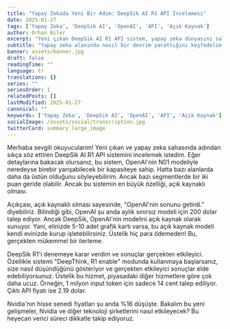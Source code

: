 ```yaml
---
title: "Yapay Zekada Yeni Bir Adım: DeepSik AI R1 API İncelemesi"
date: 2025-01-27
tags: ['Yapay Zeka', 'DeepSik AI', 'OpenAI', 'API', 'Açık Kaynak']
author: Orhan Biler
excerpt: "Yeni çıkan DeepSik AI R1 API sistem, yapay zeka dünyasını sallıyor. OpenAInin modeline rakip olan bu yeni sistem, hem uygun fiyatı hem de açık kaynak olmasıyla dikkat çekiyor."
subtitle: "Yapay zeka alanında nasıl bir devrim yarattığını keşfedelim."
banner: assets/banner.jpg
draft: false
readingTime: ""
language: tr
translations: {}
series: ""
seriesOrder: 1
relatedPosts: []
lastModified: 2025-01-27
canonical: ""
keywords: ['Yapay Zeka', 'DeepSik AI', 'OpenAI', 'API', 'Açık Kaynak']
socialImage: /assets/social/transcription.jpg
twitterCard: summary_large_image
---
```


Merhaba sevgili okuyucularım! Yeni çıkan ve yapay zeka sahasında adından sıkça söz ettiren DeepSik AI R1 API sistemini incelemek istedim. Eğer detaylarına bakacak olursanız, bu sistem, OpenAI'nin N01 modeliyle neredeyse birebir yarışabilecek bir kapasiteye sahip. Hatta bazı alanlarda daha da üstün olduğunu söyleyebilirim. Ancak bazı segmentlerde bir iki puan geride olabilir. Ancak bu sistemin en büyük özelliği, açık kaynaklı olması.

Açıkçası, açık kaynaklı olması sayesinde, "OpenAI'nin sonunu getirdi." diyebiliriz. Bilindiği gibi, OpenAI şu anda aylık sınırsız modeli için 200 dolar talep ediyor. Ancak DeepSik, OpenAI'nin modelini açık kaynak olarak sunuyor. Yani, elinizde 5-10 adet grafik kartı varsa, bu açık kaynak modeli kendi evinizde kurup işletebilirsiniz. Üstelik hiç para ödemeden! Bu, gerçekten mükemmel bir ilerleme.

DeepSik R1'i denemeye karar verdim ve sonuçlar gerçekten etkileyici. Özellikle sistemi "DeepThink, R1 enable" modunda kullanmaya başlarsanız, size nasıl düşündüğünü gösteriyor ve gerçekten etkileyici sonuçlar elde edebiliyorsunuz. Üstelik bu hizmet, piyasadaki diğer hizmetlere göre çok daha ucuz. Örneğin, 1 milyon input token için sadece 14 cent talep ediliyor. Çıktı API fiyatı ise 2.19 dolar. 

Nvidia'nın hisse senedi fiyatları şu anda %16 düşüşte. Bakalım bu yeni gelişmeler, Nvidia ve diğer teknoloji şirketlerini nasıl etkileyecek? Bu heyecan verici süreci dikkatle takip ediyoruz.